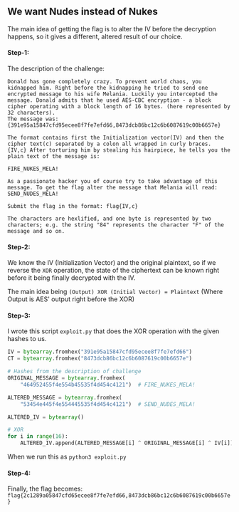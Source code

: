 ## We want Nudes instead of Nukes
The main idea of getting the flag is to alter the IV before the decryption happens, so it gives a different, altered result of our choice.

#### Step-1:
The description of the challenge:
```
Donald has gone completely crazy. To prevent world chaos, you kidnapped him. Right before the kidnapping he tried to send one encrypted message to his wife Melania. Luckily you intercepted the message. Donald admits that he used AES-CBC encryption - a block cipher operating with a block length of 16 bytes. (here represented by 32 characters). 
The message was: {391e95a15847cfd95ecee8f7fe7efd66,8473dcb86bc12c6b6087619c00b6657e}

The format contains first the Initialization vector(IV) and then the cipher text(c) separated by a colon all wrapped in curly braces. {IV,c} After torturing him by stealing his hairpiece, he tells you the plain text of the message is:

FIRE_NUKES_MELA!

As a passionate hacker you of course try to take advantage of this message. To get the flag alter the message that Melania will read: SEND_NUDES_MELA!

Submit the flag in the format: flag{IV,c}

The characters are hexlified, and one byte is represented by two characters; e.g. the string "84" represents the character "F" of the message and so on.
```

#### Step-2:
We know the IV (Initialization Vector) and the original plaintext, so if we reverse the `XOR` operation, the state of the ciphertext can be known right before it being finally decrypted with the IV.

The main idea being 
`(Output) XOR (Initial Vector) = Plaintext` (Where Output is AES' output right before the XOR)

#### Step-3:
I wrote this script `exploit.py` that does the XOR operation with the given hashes to us.

```py
IV = bytearray.fromhex("391e95a15847cfd95ecee8f7fe7efd66")
CT = bytearray.fromhex("8473dcb86bc12c6b6087619c00b6657e")

# Hashes from the description of challenge
ORIGINAL_MESSAGE = bytearray.fromhex(
    "464952455f4e554b45535f4d454c4121")  # FIRE_NUKES_MELA!

ALTERED_MESSAGE = bytearray.fromhex(
    "53454e445f4e554445535f4d454c4121")  # SEND_NUDES_MELA!

ALTERED_IV = bytearray()

# XOR
for i in range(16):
    ALTERED_IV.append(ALTERED_MESSAGE[i] ^ ORIGINAL_MESSAGE[i] ^ IV[i])
```
When we run this as `python3 exploit.py`
#### Step-4:
Finally, the flag becomes:
`flag{2c1289a05847cfd65ecee8f7fe7efd66,8473dcb86bc12c6b6087619c00b6657e}`

